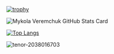 [![trophy](https://github-profile-trophy.vercel.app/?username=mykola-vrmchk&theme=onedark&column=5)](https://github.com/ryo-ma/github-profile-trophy)

![Mykola Veremchuk GitHub Stats Card](https://github-readme-stats.vercel.app/api?username=mykola-vrmchk&show_icons=true&theme=radical)

[![Top Langs](https://github-readme-stats.vercel.app/api/top-langs/?username=mykola-vrmchk&layout=compact&theme=radical)](https://github.com/anuraghazra/github-readme-stats)

![tenor-2038016703](https://user-images.githubusercontent.com/36420699/230055734-29171810-d571-4727-b78c-73d6039cc0c1.gif)
